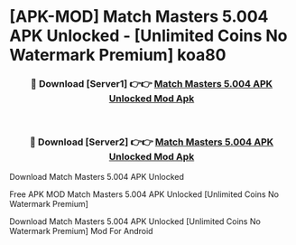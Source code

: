 # [APK-MOD] Match Masters 5.004 APK Unlocked - [Unlimited Coins No Watermark Premium] koa80



<div align="center">
<h3>🔴 Download [Server1] 👉👉 <a href="https://momento.my/?title=Match_Masters_5.004_APK_Unlocked">Match Masters 5.004 APK Unlocked Mod Apk</a></h3><br>

<h3>🔴 Download [Server2] 👉👉 <a href="https://momento.my/?title=Match_Masters_5.004_APK_Unlocked">Match Masters 5.004 APK Unlocked Mod Apk</a></h3>
</div>



Download Match Masters 5.004 APK Unlocked 

Free APK MOD Match Masters 5.004 APK Unlocked [Unlimited Coins No Watermark Premium]

Download Match Masters 5.004 APK Unlocked [Unlimited Coins No Watermark Premium] Mod For Android
